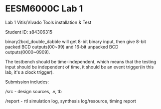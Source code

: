 # EESM6000C Lab 1
Lab 1 Vitis/Vivado Tools installation & Test

Student ID: s84306315

binary2bcd_double_dabble will get 8-bit binary input, then give 8-bit packed BCD outputs(00~99) and 16-bit unpacked BCD outputs(0000~0909).

The testbench should be time-independent, which means that the testing input should be independent of time, it should be an event trigger(in this lab, it's a clock trigger).

Submission includes:

/src - design sources, .v, tb

/report - rtl simulation log, synthesis log/resource, timing report
